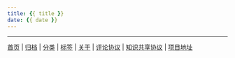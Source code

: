 ```yaml
---
title: {{ title }}
date: {{ date }}
---
```

 
****
[首页](/) | [归档](/archives) | [分类](/categories) | [标签](/tags) | [关于](/about) | [评论协议](/comment-policy/) | [知识共享协议](https://creativecommons.org/licenses/by-nc-sa/4.0/) | [项目地址](github.com/enncy/enncy.github.io)